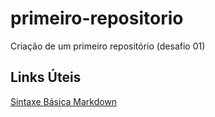 # primeiro-repositorio
Criação de um primeiro repositório (desafio 01)

## Links Úteis
[Sintaxe Básica Markdown](https://www.markdownguide.org/basic-syntax/) 
